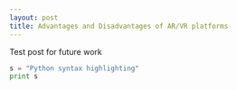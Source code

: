 ```yaml
---
layout: post
title: Advantages and Disadvantages of AR/VR platforms
---
```


Test post for future work

```python
s = "Python syntax highlighting"
print s
```